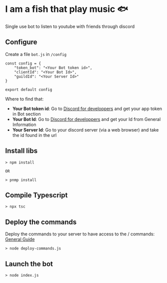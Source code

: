 # I am a fish that play music 🐟

Single use bot to listen to youtube with friends through discord

## Configure
Create a file `bot.js` in `/config`
```
const config = {
    "token_bot": "<Your Bot token id>",
    "clientId": "<Your Bot Id>",
    "guildId": "<Your Server Id>"
}

export default config
```

Where to find that:
- **Your Bot token id**: Go to [Discord for developpers](https://discord.com/developers/applications/) and get your app token in Bot section
- **Your Bot Id**: Go to [Discord for developpers](https://discord.com/developers/applications/) and get your Id from General Information
- **Your Server Id**: Go to your discord server (via a web browser) and take the id found in the url

## Install libs 
```
> npm install

OR

> pnmp install
```

## Compile Typescript

```
> npx tsc
```

## Deploy the commands
Deploy the commands to your server to have access to the / commands: [General Guide](https://discordjs.guide/creating-your-bot/command-deployment.html#global-commands)
```
> node deploy-commands.js
```

## Launch the bot
```
> node index.js
```